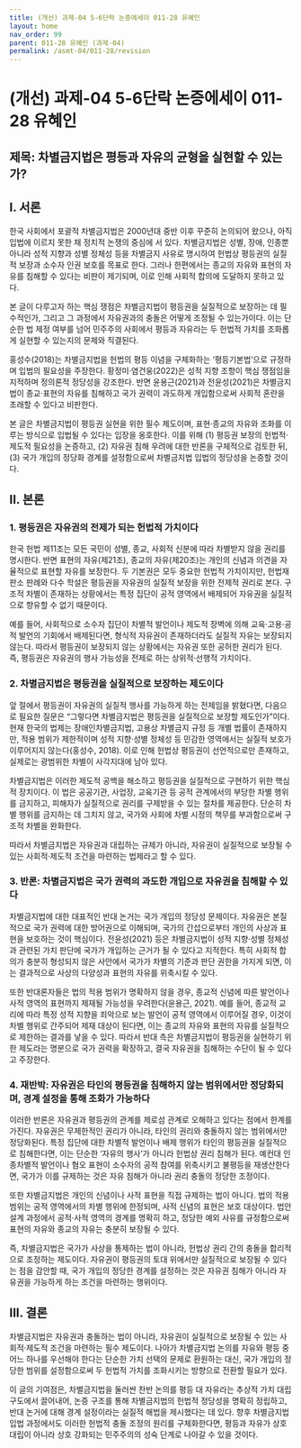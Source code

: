 ```yaml
---
title: (개선) 과제-04 5-6단락 논증에세이 011-28 유혜인
layout: home
nav_order: 99
parent: 011-28 유혜인 (과제-04)
permalink: /asmt-04/011-28/revision
---
```


# (개선) 과제-04 5-6단락 논증에세이 011-28 유혜인 

## 제목: 차별금지법은 평등과 자유의 균형을 실현할 수 있는가?

## I. 서론

한국 사회에서 포괄적 차별금지법은 2000년대 중반 이후 꾸준히 논의되어 왔으나, 아직 입법에 이르지 못한 채 정치적 논쟁의 중심에 서 있다. 차별금지법은 성별, 장애, 인종뿐 아니라 성적 지향과 성별 정체성 등을 차별금지 사유로 명시하여 헌법상 평등권의 실질적 보장과 소수자 인권 보호를 목표로 한다. 그러나 한편에서는 종교의 자유와 표현의 자유를 침해할 수 있다는 비판이 제기되며, 이로 인해 사회적 합의에 도달하지 못하고 있다.

본 글이 다루고자 하는 핵심 쟁점은 차별금지법이 평등권을 실질적으로 보장하는 데 필수적인가, 그리고 그 과정에서 자유권과의 충돌은 어떻게 조정될 수 있는가이다. 이는 단순한 법 제정 여부를 넘어 민주주의 사회에서 평등과 자유라는 두 헌법적 가치를 조화롭게 실현할 수 있는지의 문제와 직결된다.

홍성수(2018)는 차별금지법을 헌법의 평등 이념을 구체화하는 ‘평등기본법’으로 규정하며 입법의 필요성을 주장한다. 황정미·염건웅(2022)은 성적 지향 조항이 핵심 쟁점임을 지적하며 정의론적 정당성을 강조한다. 반면 윤용근(2021)과 전윤성(2021)은 차별금지법이 종교·표현의 자유를 침해하고 국가 권력이 과도하게 개입함으로써 사회적 혼란을 초래할 수 있다고 비판한다.

본 글은 차별금지법이 평등권 실현을 위한 필수 제도이며, 표현·종교의 자유와 조화를 이루는 방식으로 입법될 수 있다는 입장을 옹호한다. 이를 위해 (1) 평등권 보장의 헌법적·제도적 필요성을 논증하고, (2) 자유권 침해 우려에 대한 반론을 구체적으로 검토한 뒤, (3) 국가 개입의 정당화 경계를 설정함으로써 차별금지법 입법의 정당성을 논증할 것이다.

## II. 본론

### 1. 평등권은 자유권의 전제가 되는 헌법적 가치이다

한국 헌법 제11조는 모든 국민이 성별, 종교, 사회적 신분에 따라 차별받지 않을 권리를 명시한다. 반면 표현의 자유(제21조), 종교의 자유(제20조)는 개인의 신념과 의견을 자율적으로 표현할 자유를 보장한다. 두 기본권은 모두 중요한 헌법적 가치이지만, 헌법재판소 판례와 다수 학설은 평등권을 자유권의 실질적 보장을 위한 전제적 권리로 본다. 구조적 차별이 존재하는 상황에서는 특정 집단이 공적 영역에서 배제되어 자유권을 실질적으로 향유할 수 없기 때문이다.

예를 들어, 사회적으로 소수자 집단이 차별적 발언이나 제도적 장벽에 의해 교육·고용·공적 발언의 기회에서 배제된다면, 형식적 자유권이 존재하더라도 실질적 자유는 보장되지 않는다. 따라서 평등권이 보장되지 않는 상황에서는 자유권 또한 공허한 권리가 된다. 즉, 평등권은 자유권의 행사 가능성을 전제로 하는 상위적·선행적 가치이다.

### 2. 차별금지법은 평등권을 실질적으로 보장하는 제도이다

앞 절에서 평등권이 자유권의 실질적 행사를 가능하게 하는 전제임을 밝혔다면, 다음으로 필요한 질문은 “그렇다면 차별금지법은 평등권을 실질적으로 보장할 제도인가”이다. 현재 한국의 법제는 장애인차별금지법, 고용상 차별금지 규정 등 개별 법률이 존재하지만, 적용 범위가 제한적이며 성적 지향·성별 정체성 등 민감한 영역에서는 실질적 보호가 이루어지지 않는다(홍성수, 2018). 이로 인해 헌법상 평등권이 선언적으로만 존재하고, 실제로는 광범위한 차별이 사각지대에 남아 있다.

차별금지법은 이러한 제도적 공백을 해소하고 평등권을 실질적으로 구현하기 위한 핵심적 장치이다. 이 법은 공공기관, 사업장, 교육기관 등 공적 관계에서의 부당한 차별 행위를 금지하고, 피해자가 실질적으로 권리를 구제받을 수 있는 절차를 제공한다. 단순히 차별 행위를 금지하는 데 그치지 않고, 국가와 사회에 차별 시정의 책무를 부과함으로써 구조적 차별을 완화한다.

따라서 차별금지법은 자유권과 대립하는 규제가 아니라, 자유권이 실질적으로 보장될 수 있는 사회적·제도적 조건을 마련하는 법제라고 할 수 있다.

### 3. 반론: 차별금지법은 국가 권력의 과도한 개입으로 자유권을 침해할 수 있다

차별금지법에 대한 대표적인 반대 논거는 국가 개입의 정당성 문제이다. 자유권은 본질적으로 국가 권력에 대한 방어권으로 이해되며, 국가의 간섭으로부터 개인의 사상과 표현을 보호하는 것이 핵심이다. 전윤성(2021) 등은 차별금지법이 성적 지향·성별 정체성과 관련된 가치 판단에 국가가 개입하는 근거가 될 수 있다고 지적한다. 특히 사회적 합의가 충분히 형성되지 않은 사안에서 국가가 차별의 기준과 판단 권한을 가지게 되면, 이는 결과적으로 사상의 다양성과 표현의 자유를 위축시킬 수 있다.

또한 반대론자들은 법의 적용 범위가 명확하지 않을 경우, 종교적 신념에 따른 발언이나 사적 영역의 표현까지 제재될 가능성을 우려한다(윤용근, 2021). 예를 들어, 종교적 교리에 따라 특정 성적 지향을 죄악으로 보는 발언이 공적 영역에서 이루어질 경우, 이것이 차별 행위로 간주되어 제재 대상이 된다면, 이는 종교의 자유와 표현의 자유를 실질적으로 제한하는 결과를 낳을 수 있다. 따라서 반대 측은 차별금지법이 평등권을 실현하기 위한 제도라는 명분으로 국가 권력을 확장하고, 결국 자유권을 침해하는 수단이 될 수 있다고 주장한다.

### 4. 재반박: 자유권은 타인의 평등권을 침해하지 않는 범위에서만 정당화되며, 경계 설정을 통해 조화가 가능하다

이러한 반론은 자유권과 평등권의 관계를 제로섬 관계로 오해하고 있다는 점에서 한계를 가진다. 자유권은 무제한적인 권리가 아니라, 타인의 권리와 충돌하지 않는 범위에서만 정당화된다. 특정 집단에 대한 차별적 발언이나 배제 행위가 타인의 평등권을 실질적으로 침해한다면, 이는 단순한 ‘자유의 행사’가 아니라 헌법상 권리 침해가 된다. 예컨대 인종차별적 발언이나 혐오 표현이 소수자의 공적 참여를 위축시키고 불평등을 재생산한다면, 국가가 이를 규제하는 것은 자유 침해가 아니라 권리 충돌의 정당한 조정이다.

또한 차별금지법은 개인의 신념이나 사적 표현을 직접 규제하는 법이 아니다. 법의 적용 범위는 공적 영역에서의 차별 행위에 한정되며, 사적 신념의 표현은 보호 대상이다. 법안 설계 과정에서 공적·사적 영역의 경계를 명확히 하고, 정당한 예외 사유를 규정함으로써 표현의 자유와 종교의 자유는 충분히 보장될 수 있다.

즉, 차별금지법은 국가가 사상을 통제하는 법이 아니라, 헌법상 권리 간의 충돌을 합리적으로 조정하는 제도이다. 자유권이 평등권의 토대 위에서만 실질적으로 보장될 수 있다는 점을 감안할 때, 국가 개입의 정당한 경계를 설정하는 것은 자유권 침해가 아니라 자유권을 가능하게 하는 조건을 마련하는 행위이다.

## III. 결론

차별금지법은 자유권과 충돌하는 법이 아니라, 자유권이 실질적으로 보장될 수 있는 사회적·제도적 조건을 마련하는 필수 제도이다. 나아가 차별금지법 논의를 자유와 평등 중 어느 하나를 우선해야 한다는 단순한 가치 선택의 문제로 환원하는 대신, 국가 개입의 정당한 범위를 설정함으로써 두 헌법적 가치를 조화시키는 방향으로 전환할 필요가 있다.

이 글의 기여점은, 차별금지법을 둘러싼 찬반 논의를 평등 대 자유라는 추상적 가치 대립 구도에서 끌어내어, 논증 구조를 통해 차별금지법의 헌법적 정당성을 명확히 정립하고, 반대 논거에 대해 경계 설정이라는 실질적 해법을 제시했다는 데 있다. 향후 차별금지법 입법 과정에서도 이러한 헌법적 충돌 조정의 원리를 구체화한다면, 평등과 자유가 상호 대립이 아니라 상호 강화되는 민주주의의 성숙 단계로 나아갈 수 있을 것이다.
